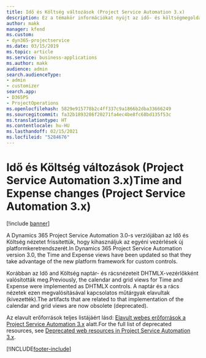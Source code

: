 ```yaml
---
title: Idő és Költség változások (Project Service Automation 3.x)
description: Ez a témakör információkat nyújt az idő- és költségmegoldások változásairól.
author: makk
manager: kfend
ms.custom:
- dyn365-projectservice
ms.date: 03/15/2019
ms.topic: article
ms.service: business-applications
ms.author: makk
audience: admin
search.audienceType:
- admin
- customizer
search.app:
- D365PS
- ProjectOperations
ms.openlocfilehash: 5829e915778b2c4ff337c9a1866b2dba33666249
ms.sourcegitcommit: fa32b1893286f20271fa4ec4be8fc68bd135f53c
ms.translationtype: HT
ms.contentlocale: hu-HU
ms.lasthandoff: 02/15/2021
ms.locfileid: "5284676"
---
```

# <a name="time-and-expense-changes-project-service-automation-3x"></a><span data-ttu-id="463c0-103">Idő és Költség változások (Project Service Automation 3.x)</span><span class="sxs-lookup"><span data-stu-id="463c0-103">Time and Expense changes (Project Service Automation 3.x)</span></span>

[!include [banner](../../includes/psa-now-project-operations.md)]

<span data-ttu-id="463c0-104">A Dynamics 365 Project Service Automation 3.0-s verziójában az Idő és Költség nézetet frissítettük, hogy kihasználjuk az egyéni vezérlések új platformkeretrendszerét.</span><span class="sxs-lookup"><span data-stu-id="463c0-104">In Dynamics 365 Project Service Automation version 3.0, the Time and Expense views have been updated so that they take advantage of the new platform framework for custom controls.</span></span>

<span data-ttu-id="463c0-105">Korábban az Idő and Költség naptár- és rácsnézeteit DHTMLX-vezérlőkként valósították meg.</span><span class="sxs-lookup"><span data-stu-id="463c0-105">Previously, the calendar and grid views for Time and Expense were implemented as DHTMLX controls.</span></span> <span data-ttu-id="463c0-106">A naptár és a rács nézetek ezen megvalósításával kapcsolatos műtárgyak elavultak (kivezették).</span><span class="sxs-lookup"><span data-stu-id="463c0-106">The artifacts that are related to that implementation of the calendar and grid views are now obsolete (deprecated).</span></span>

<span data-ttu-id="463c0-107">Az elavult erőforrások teljes listájáért lásd: [Elavult webes erőforrások a Project Service Automation 3.x](web-resources-deprecated-v3.x.md) alatt.</span><span class="sxs-lookup"><span data-stu-id="463c0-107">For the full list of deprecated resources, see [Deprecated web resources in Project Service Automation 3.x](web-resources-deprecated-v3.x.md).</span></span>


[!INCLUDE[footer-include](../../includes/footer-banner.md)]